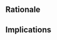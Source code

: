 <!--

Thanks for contributing to cartopy!
Please use this template as a guide to streamline the pull request you are about to make.

Remember: it is significantly easier to merge small pull requests. Consider whether this pull
request could be broken into smaller parts before submitting.

-->



## Rationale

<!-- Please provide detail as to *why* you are making this change. -->


## Implications

<!-- If applicable, to the best of your knowledge, what are the implications of this change? -->


<!--
## Checklist

 * If you have not already done so, ensure you've read and signed the Contributor Licence Agreement (CLA).
   (See the [governance page](http://scitools.org.uk/governance.html) for the CLA and what to do with it).

 * If this is a new feature, please provide an example of its use in the description. We may want to make a
   follow-on pull request to put the example in the gallery!

 * Ensure there is a suitable item in the cartopy test suite for the change you are proposing.

-->
